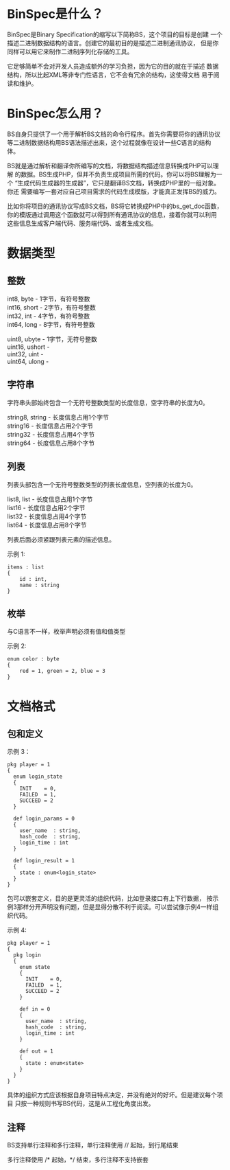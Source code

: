 BinSpec是什么？
==========

BinSpec是Binary Specification的缩写以下简称BS，这个项目的目标是创建
一个描述二进制数据结构的语言。创建它的最初目的是描述二进制通讯协议，
但是你同样可以用它来制作二进制序列化存储的工具。  

它足够简单不会对开发人员造成额外的学习负担，因为它的目的就在于描述
数据结构，所以比起XML等非专门性语言，它不会有冗余的结构，这使得文档
易于阅读和维护。

BinSpec怎么用？
==========

BS自身只提供了一个用于解析BS文档的命令行程序。首先你需要将你的通讯协议
等二进制数据结构用BS语法描述出来，这个过程就像在设计一些C语言的结构体。  

BS就是通过解析和翻译你所编写的文档，将数据结构描述信息转换成PHP可以理解
的数据。BS生成PHP，但并不负责生成项目所需的代码。你可以将BS理解为一个
“生成代码生成器的生成器”，它只是翻译BS文档，转换成PHP里的一组对象。你还
需要编写一套对应自己项目需求的代码生成模版，才能真正发挥BS的威力。  

比如你将项目的通讯协议写成BS文档，BS将它转换成PHP中的bs\_get\_doc函数，
你的模版通过调用这个函数就可以得到所有通讯协议的信息，接着你就可以利用
这些信息生成客户端代码、服务端代码、或者生成文档。  

数据类型
==========

整数
----------

int8,  byte  - 1字节，有符号整数  
int16, short - 2字节，有符号整数  
int32, int   - 4字节，有符号整数  
int64, long  - 8字节，有符号整数  

uint8,  ubyte  - 1字节，无符号整数  
uint16, ushort -   
uint32, uint   -  
uint64, ulong  -  

字符串
----------

字符串头部始终包含一个无符号整数类型的长度信息，空字符串的长度为0。  

string8, string  - 长度信息占用1个字节  
string16         - 长度信息占用2个字节  
string32         - 长度信息占用4个字节  
string64         - 长度信息占用8个字节  

列表
----------

列表头部包含一个无符号整数类型的列表长度信息，空列表的长度为0。  

list8, list  - 长度信息占用1个字节  
list16       - 长度信息占用2个字节  
list32       - 长度信息占用4个字节  
list64       - 长度信息占用8个字节  

列表后面必须紧跟列表元素的描述信息。  

示例 1:

    items : list
    {
        id : int,
        name : string
    }

枚举
----------

与C语言不一样，枚举声明必须有值和值类型  

示例 2:

    enum color : byte
    {
        red = 1, green = 2, blue = 3
    }

文档格式
==========

包和定义
----------

示例 3：

    pkg player = 1
    {
      enum login_state
      { 
        INIT    = 0,
        FAILED  = 1,
        SUCCEED = 2
      }

      def login_params = 0
      {
        user_name  : string,
        hash_code  : string,
        login_time : int
      }

      def login_result = 1
      {
        state : enum<login_state>
      }
    }

包可以嵌套定义，目的是更灵活的组织代码，比如登录接口有上下行数据，
按示例3那样分开声明没有问题，但是显得分散不利于阅读。可以尝试像示例4一样组织代码。

示例 4:

    pkg player = 1
    {
      pkg login
      {
        enum state
        { 
          INIT    = 0, 
          FAILED  = 1,
          SUCCEED = 2
        }

        def in = 0
        {
          user_name  : string,
          hash_code  : string,
          login_time : int
        }

        def out = 1
        {
          state : enum<state>
        }
      }
    }

具体的组织方式应该根据自身项目特点决定，并没有绝对的好坏。但是建议每个项目
只按一种规则书写BS代码，这是从工程化角度出发。

注释
----------

BS支持单行注释和多行注释，单行注释使用 // 起始，到行尾结束

多行注释使用 /* 起始，*/ 结束，多行注释不支持嵌套

